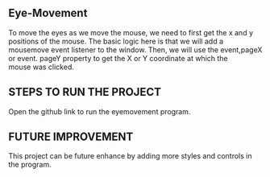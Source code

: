 ## Eye-Movement

To move the eyes as we move the mouse, we need to first get the x and y positions of the mouse. The basic logic here is that we will add a mousemove event listener to the window. Then, we will use the event,pageX or event. pageY property to get the X or Y coordinate at which the mouse was clicked.

## STEPS TO RUN THE PROJECT

Open the github link to run the eyemovement program.

## FUTURE IMPROVEMENT

This project can be future enhance by adding more styles and controls in the program.
